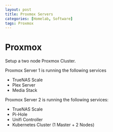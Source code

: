 ```yaml
---
layout: post
title: Proxmox Servers
categories: [Homelab, Software]
tags: Proxmox
---
```


# Proxmox

Setup a two node Proxmox Cluster.

Proxmox Server 1 is running the following services

- TrueNAS Scale
- Plex Server
- Media Stack

Proxmox Server 2 is running the following services:
- TrueNAS Scale
- Pi-Hole
- Unifi Controller
- Kubernetes Cluster (1 Master + 2 Nodes)